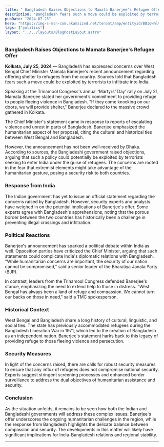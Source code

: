 ```yaml
---
title: " Bangladesh Raises Objections to Mamata Banerjee's Refugee Offer"
description: "Bangladesh fears such a move could be exploited by terrorists to infiltrate into India."
pubDate: "2024-07-25"
hero: "https://img-s-msn-com.akamaized.net/tenant/amp/entityid/BB1qwhlv.img?w=550&h=309&m=6&x=368&y=116&s=75&d=75"
tags: ["politics"]
layout: "../../layouts/BlogPostLayout.astro"
---
```

### Bangladesh Raises Objections to Mamata Banerjee's Refugee Offer

**Kolkata, July 25, 2024** — Bangladesh has expressed concerns over West Bengal Chief Minister Mamata Banerjee's recent announcement regarding offering shelter to refugees from the country. Sources told that Bangladesh fears such a move could be exploited by terrorists to infiltrate into India.

Speaking at the Trinamool Congress's annual 'Martyrs' Day' rally on July 21, Mamata Banerjee stated her government’s commitment to providing refuge to people fleeing violence in Bangladesh. "If they come knocking on our doors, we will provide shelter," Banerjee declared to the massive crowd gathered in Kolkata.

The Chief Minister's statement came in response to reports of escalating violence and unrest in parts of Bangladesh. Banerjee emphasized the humanitarian aspect of her proposal, citing the cultural and historical ties between West Bengal and Bangladesh.

However, the announcement has not been well-received by Dhaka. According to sources, the Bangladeshi government raised objections, arguing that such a policy could potentially be exploited by terrorists seeking to enter India under the guise of refugees. The concerns are rooted in the fear that extremist elements might take advantage of the humanitarian gesture, posing a security risk to both countries.

### Response from India

The Indian government has yet to issue an official statement regarding the concerns raised by Bangladesh. However, security experts and analysts have weighed in on the potential implications of Banerjee's offer. Some experts agree with Bangladesh's apprehensions, noting that the porous border between the two countries has historically been a challenge in preventing illegal crossings and infiltration.

### Political Reactions

Banerjee's announcement has sparked a political debate within India as well. Opposition parties have criticized the Chief Minister, arguing that such statements could complicate India's diplomatic relations with Bangladesh. "While humanitarian concerns are important, the security of our nation cannot be compromised," said a senior leader of the Bharatiya Janata Party (BJP).

In contrast, leaders from the Trinamool Congress defended Banerjee's stance, emphasizing the need to extend help to those in distress. "West Bengal has always been a land of refuge and compassion. We cannot turn our backs on those in need," said a TMC spokesperson.

### Historical Context

West Bengal and Bangladesh share a long history of cultural, linguistic, and social ties. The state has previously accommodated refugees during the Bangladesh Liberation War in 1971, which led to the creation of Bangladesh as an independent nation. Banerjee's statement harks back to this legacy of providing refuge to those fleeing violence and persecution.

### Security Measures

In light of the concerns raised, there are calls for robust security measures to ensure that any influx of refugees does not compromise national security. Experts suggest stringent screening processes and enhanced border surveillance to address the dual objectives of humanitarian assistance and security.

### Conclusion

As the situation unfolds, it remains to be seen how both the Indian and Bangladeshi governments will address these complex issues. Banerjee's offer underscores the ongoing humanitarian challenges in the region, while the response from Bangladesh highlights the delicate balance between compassion and security. The developments in this matter will likely have significant implications for India-Bangladesh relations and regional stability.

---